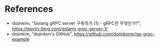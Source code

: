 # References
- dojinkim, "Golang gRPC server 구축하기 (1) - gRPC란 무엇인가?", https://devjin-blog.com/golang-grpc-server-1/
- dojinkim, "dojinkim's GitHub", https://github.com/dojinkimm/go-grpc-example